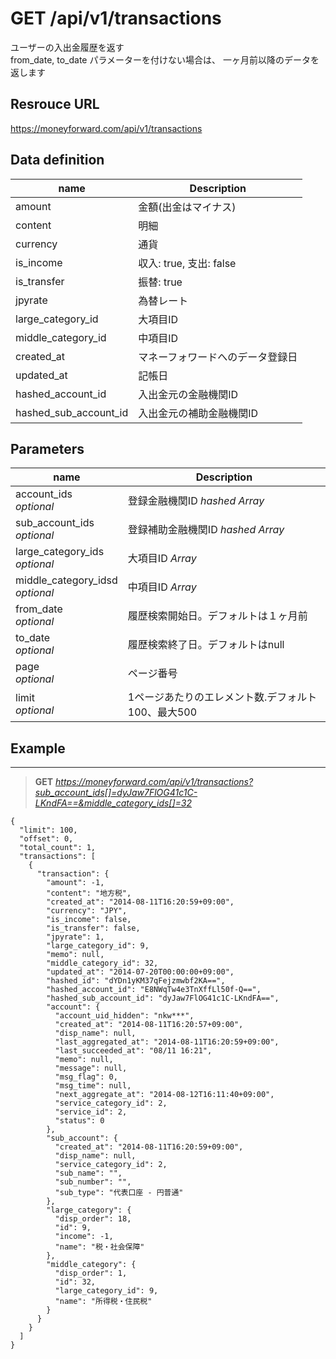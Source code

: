 # GET /api/v1/transactions
ユーザーの入出金履歴を返す  
from_date, to_date パラメーターを付けない場合は、
一ヶ月前以降のデータを返します

## Resrouce URL
https://moneyforward.com/api/v1/transactions

## Data definition

name | Description 
-----------|------------------------
amount | 金額(出金はマイナス)
content | 明細
currency | 通貨
is_income | 収入: true, 支出: false
is_transfer | 振替: true
jpyrate | 為替レート
large_category_id | 大項目ID
middle_category_id | 中項目ID
created_at | マネーフォワードへのデータ登録日
updated_at | 記帳日
hashed_account_id | 入出金元の金融機関ID
hashed_sub_account_id | 入出金元の補助金融機関ID

## Parameters

name | Description 
-----------|------------------------
account_ids <br /> *optional* | 登録金融機関ID *hashed* *Array*
sub_account_ids <br /> *optional* | 登録補助金融機関ID *hashed* *Array*
large_category_ids <br /> *optional* | 大項目ID *Array*
middle_category_idsd <br /> *optional* | 中項目ID *Array*
from_date <br /> *optional* | 履歴検索開始日。デフォルトは１ヶ月前
to_date <br /> *optional* | 履歴検索終了日。デフォルトはnull
page  <br /> *optional* | ページ番号
limit <br /> *optional* | 1ページあたりのエレメント数.デフォルト100、最大500

 
## Example
***
> **GET** *https://moneyforward.com/api/v1/transactions?sub_account_ids[]=dyJaw7FlOG41c1C-LKndFA==&middle_category_ids[]=32*

    {
      "limit": 100,
      "offset": 0,
      "total_count": 1,
      "transactions": [
        {
          "transaction": {
            "amount": -1,
            "content": "地方税",
            "created_at": "2014-08-11T16:20:59+09:00",
            "currency": "JPY",
            "is_income": false,
            "is_transfer": false,
            "jpyrate": 1,
            "large_category_id": 9,
            "memo": null,
            "middle_category_id": 32,
            "updated_at": "2014-07-20T00:00:00+09:00",
            "hashed_id": "dYDn1yKM37qFejzmwbf2KA==",
            "hashed_account_id": "E8NWqTw4e3TnXffLl50f-Q==",
            "hashed_sub_account_id": "dyJaw7FlOG41c1C-LKndFA==",
            "account": {
              "account_uid_hidden": "nkw***",
              "created_at": "2014-08-11T16:20:57+09:00",
              "disp_name": null,
              "last_aggregated_at": "2014-08-11T16:20:59+09:00",
              "last_succeeded_at": "08/11 16:21",
              "memo": null,
              "message": null,
              "msg_flag": 0,
              "msg_time": null,
              "next_aggregate_at": "2014-08-12T16:11:40+09:00",
              "service_category_id": 2,
              "service_id": 2,
              "status": 0
            },
            "sub_account": {
              "created_at": "2014-08-11T16:20:59+09:00",
              "disp_name": null,
              "service_category_id": 2,
              "sub_name": "",
              "sub_number": "",
              "sub_type": "代表口座 - 円普通"
            },
            "large_category": {
              "disp_order": 18,
              "id": 9,
              "income": -1,
              "name": "税・社会保障"
            },
            "middle_category": {
              "disp_order": 1,
              "id": 32,
              "large_category_id": 9,
              "name": "所得税・住民税"
            }
          }
        }
      ]
    }
